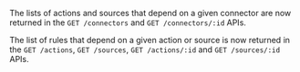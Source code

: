 The lists of actions and sources that depend on a given connector are now returned in the `GET /connectors` and `GET /connectors/:id` APIs.

The list of rules that depend on a given action or source is now returned in the `GET /actions`, `GET /sources`, `GET /actions/:id` and `GET /sources/:id` APIs.
